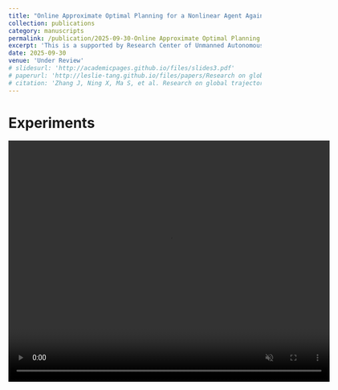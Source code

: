```yaml
---
title: "Online Approximate Optimal Planning for a Nonlinear Agent Against Multiple Attackers considering Limited Detection"
collection: publications
category: manuscripts
permalink: /publication/2025-09-30-Online Approximate Optimal Planning for a Nonlinear Agent Against Multiple Attackers considering Limited Detection
excerpt: 'This is a supported by Research Center of Unmanned Autonomous Systems and the Doctor Dissertation of Northwestern Polytechnical University'
date: 2025-09-30
venue: 'Under Review'
# slidesurl: 'http://academicpages.github.io/files/slides3.pdf'
# paperurl: 'http://leslie-tang.github.io/files/papers/Research on global trajectory planning for UAV based on the information interaction and aging mechanism Wolfpack algorithm.pdf'
# citation: 'Zhang J, Ning X, Ma S, et al. Research on global trajectory planning for UAV based on the information interaction and aging mechanism Wolfpack algorithm[J]. Expert Systems with Applications, 2025: 126867.'
---
```


# Experiments
<video width="640" height="480" controls loop="" muted="" aotoplay="">
    <source src="https://github.com/Leslie-Tang/Leslie-Tang.github.io/raw/refs/heads/master/files/videos/Online%20Approximate%20Optimal%20Planning%20for%20a%20Nonlinear%20Agent%20Against%20Multiple%20Attackers%20considering%20Limited%20Detection/experiments.mp4">
</video>